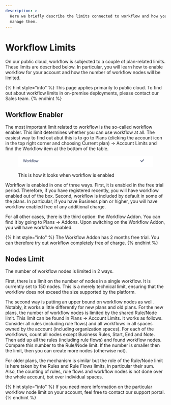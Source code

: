 ```yaml
---
description: >-
  Here we briefly describe the limits connected to workflow and how you can
  manage them.
---
```


# Workflow Limits

On our public cloud, workflow is subjected to a couple of plan-related limits. These limits are described below. In particular, you will learn how to enable workflow for your account and how the number of workflow nodes will be limited.

{% hint style="info" %}
This page applies primarily to public cloud. To find out about workflow limits in on-premise deployments, please contact our Sales team.
{% endhint %}

## Workflow Enabler

The most important limit related to workflow is the so-called workflow enabler. This limit determines whether you can use workflow at all. The easiest way to find out abut this is to go to Plans (clicking the account icon in the top right corner and choosing Current plan) -> Account Limits and find the Workflow item at the bottom of the table.

<figure><img src="../../.gitbook/assets/image (4) (1) (4).png" alt=""><figcaption><p>This is how it looks when workflow is enabled</p></figcaption></figure>

Workflow is enabled in one of three ways. First, it is enabled in the free trial period. Therefore, if you have registered recently, you will have workflow enabled out of the box. Second, workflow is included by default in some of the plans. In particular, if you have Business plan or higher, you will have workflow enabled free of any additional charge.

For all other cases, there is the third option: the Workflow Addon. You can find it by going to Plans -> Addons. Upon switching on the Workflow Addon, you will have workflow enabled.

{% hint style="info" %}
The Workflow Addon has 2 months free trial. You can therefore try out workflow completely free of charge.
{% endhint %}

## Nodes Limit

The number of workflow nodes is limited in 2 ways.

First, there is a limit on the number of nodes in a single workflow. It is currently set to 150 nodes. This is a merely technical limit, ensuring that the workflow does not exceed the size supported by the platform.

The second way is putting an upper bound on workflow nodes as well. Notably, it works a little differently for new plans and old plans. For the new plans, the number of workflow nodes is limited by the shared Rule/Node limit. This limit can be found in Plans -> Account Limits. It works as follows. Consider all rules (including rule flows) and all workflows in all spaces owned by the account (including organization spaces). For each of the workflows, count all nodes except Business Rules, Start, End and Note. Then add up all the rules (including rule flows) and found workflow nodes. Compare this number to the Rule/Node limit. If the number is smaller then the limit, then you can create more nodes (otherwise not).

For older plans, the mechanism is similar but the role of the Rule/Node limit is here taken by the Rules and Rule Flows limits, in particular their sum. Also, the counting of rules, rule flows and workflow nodes is not done over the whole account, bot over individual spaces.

{% hint style="info" %}
If you need more information on the particular workflow node limit on your account, feel free to contact our support portal.
{% endhint %}

